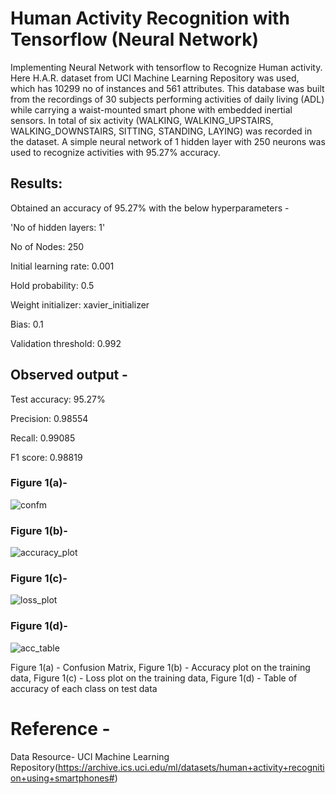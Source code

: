 # Human Activity Recognition with Tensorflow (Neural Network)

Implementing Neural Network with tensorflow to Recognize Human activity. Here H.A.R. dataset from UCI Machine Learning Repository was used, which has 10299 no of instances and 561 attributes. This database was built from the recordings of 30 subjects performing activities of daily living (ADL) while carrying a waist-mounted smart phone with embedded inertial sensors. In total of six activity (WALKING, WALKING_UPSTAIRS, WALKING_DOWNSTAIRS, SITTING, STANDING, LAYING) was recorded in the dataset. 
A simple neural network of 1 hidden layer with 250 neurons was used to recognize activities with 95.27% accuracy.

## Results:

Obtained an accuracy of 95.27% with the below hyperparameters - 

'No of hidden layers: 1'

No of Nodes: 250

Initial learning rate: 0.001

Hold probability: 0.5

Weight initializer: xavier_initializer

Bias: 0.1

Validation threshold: 0.992


## Observed output -

Test accuracy: 95.27%

Precision: 0.98554

Recall: 0.99085

F1 score: 0.98819

### Figure 1(a)-
![confm](https://user-images.githubusercontent.com/22342888/43793938-8cd53bb6-9a9a-11e8-8810-30d8c9620532.png)

### Figure 1(b)-
![accuracy_plot](https://user-images.githubusercontent.com/22342888/43794290-6f7b1d82-9a9b-11e8-956d-9d1009f5306c.PNG)

### Figure 1(c)-
![loss_plot](https://user-images.githubusercontent.com/22342888/43794431-d29ebed2-9a9b-11e8-8644-b5166baea77f.PNG)

### Figure 1(d)-
![acc_table](https://user-images.githubusercontent.com/22342888/43793671-e582a448-9a99-11e8-89b1-b44ddf628181.jpeg)


Figure 1(a) - Confusion Matrix, Figure 1(b) - Accuracy plot on the training data, 
Figure 1(c) - Loss plot on the training data, Figure 1(d) - Table of accuracy of each class on test data




# Reference - 
Data Resource- 
UCI Machine Learning Repository(https://archive.ics.uci.edu/ml/datasets/human+activity+recognition+using+smartphones#)

